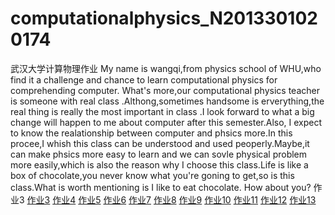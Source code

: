 # computationalphysics_N2013301020174
武汉大学计算物理作业
My name is wangqi,from physics school of WHU,who find it a challenge and chance to learn computational physics for comprehending computer.
What's more,our computational physics teacher is someone with real class .Althong,sometimes handsome is erverything,the real thing is really
the most important in class .I look forward to what a big change will happen to me about computer after this semester.Also, I expect to know 
the realationship between computer and phsics more.In this procee,I whish this class can be understood and used peoperly.Maybe,it can make
phsics more easy to learn and we can sovle physical problem more easily,which is also the reason why I choose this class.Life is like a box
of chocolate,you never know what you're goning to get,so is this class.What is worth mentioning is I like to eat chocolate.
How about you?
作业3
[作业3](https://github.com/waqi1/-3/blob/master/newWQ%201.py)
[作业4](https://github.com/waqi1/4.1/blob/master/README.md)
[作业5](https://www.zybuluo.com/waqi/note/337829)
[作业6](https://www.zybuluo.com/waqi/note/341277)
[作业7](https://www.zybuluo.com/waqi/note/329238)
[作业8](https://www.zybuluo.com/waqi/note/350344)
[作业9](https://www.zybuluo.com/waqi/note/365126)
[作业10](https://www.zybuluo.com/waqi/note/368641)
[作业11](https://www.zybuluo.com/waqi/note/378248)
[作业12](https://www.zybuluo.com/waqi/note/383561)
[作业13](https://www.zybuluo.com/waqi/note/394632)
